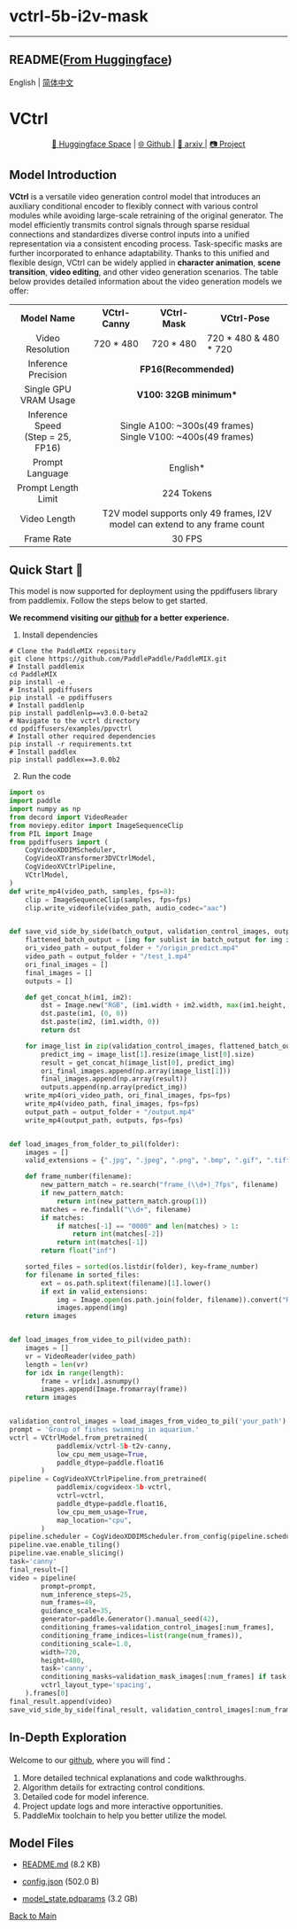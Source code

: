 
# vctrl-5b-i2v-mask
---


## README([From Huggingface](https://huggingface.co/paddlemix/vctrl-5b-i2v-mask))



English | [简体中文](README_zh.md)
# VCtrl
<p style="text-align: center;">
  <p align="center"> 
  <a href="https://huggingface.co/PaddleMIX">🤗 Huggingface Space</a> |
  <a href="https://github.com/PaddlePaddle/PaddleMIX/tree/develop/ppdiffusers/examples/ppvctrl">🌐 Github </a> | 
  <a href="">📜 arxiv </a> |
  <a href="https://pp-vctrl.github.io/">📷 Project </a> 
</p>

## Model Introduction
**VCtrl** is a versatile video generation control model that introduces an auxiliary conditional encoder to flexibly connect with various control modules while avoiding large-scale retraining of the original generator. The model efficiently transmits control signals through sparse residual connections and standardizes diverse control inputs into a unified representation via a consistent encoding process. Task-specific masks are further incorporated to enhance adaptability. Thanks to this unified and flexible design, VCtrl can be widely applied in ​**character animation**, ​**scene transition**, ​**video editing**, and other video generation scenarios. The table below provides detailed information about the video generation models we offer:

<table  style="border-collapse: collapse; width: 100%;">
  <tr>
    <th style="text-align: center;">Model Name</th>
    <th style="text-align: center;">VCtrl-Canny</th>
    <th style="text-align: center;">VCtrl-Mask</th>
    <th style="text-align: center;">VCtrl-Pose</th>
  </tr>
  <tr>
    <td style="text-align: center;">Video Resolution</td>
    <td colspan="1" style="text-align: center;">720 * 480</td>
    <td colspan="1" style="text-align: center;"> 720 * 480 </td>
    <td colspan="1 style="text-align: center;"> 720 * 480 & 480 * 720 </td>
    </tr>
  <tr>
    <td style="text-align: center;">Inference Precision</td>
    <td colspan="3" style="text-align: center;"><b>FP16(Recommended)</b></td>
  </tr>
  <tr>
    <td style="text-align: center;">Single GPU VRAM Usage</td>
    <td colspan="3"  style="text-align: center;"><b>V100: 32GB minimum*</b></td>
  </tr>
  <tr>
    <td style="text-align: center;">Inference Speed<br>(Step = 25, FP16)</td>
    <td colspan="3" style="text-align: center;">Single A100: ~300s(49 frames)<br>Single V100: ~400s(49 frames)</td>
  </tr>
  <tr>
    <td style="text-align: center;">Prompt Language</td>
    <td colspan="5" style="text-align: center;">English*</td>
  </tr>
  <tr>
    <td style="text-align: center;">Prompt Length Limit</td>
    <td colspan="3" style="text-align: center;">224 Tokens</td>
  </tr>
  <tr>
    <td style="text-align: center;">Video Length</td>
    <td colspan="3" style="text-align: center;">T2V model supports only 49 frames, I2V model can extend to any frame count</td>
  </tr>
  <tr>
    <td style="text-align: center;">Frame Rate</td>
    <td colspan="3" style="text-align: center;">30 FPS </td>
  </tr>
</table>

## Quick Start 🤗

This model is now supported for deployment using the ppdiffusers library from paddlemix. Follow the steps below to get started.

**We recommend visiting our [github](https://github.com/PaddlePaddle/PaddleMIX/tree/develop/ppdiffusers/examples/ppvctrl) for a better experience.**

1. Install dependencies

```shell
# Clone the PaddleMIX repository
git clone https://github.com/PaddlePaddle/PaddleMIX.git
# Install paddlemix
cd PaddleMIX
pip install -e .
# Install ppdiffusers
pip install -e ppdiffusers
# Install paddlenlp
pip install paddlenlp==v3.0.0-beta2
# Navigate to the vctrl directory
cd ppdiffusers/examples/ppvctrl
# Install other required dependencies
pip install -r requirements.txt
# Install paddlex
pip install paddlex==3.0.0b2
```

2. Run the code

```python
import os
import paddle
import numpy as np
from decord import VideoReader
from moviepy.editor import ImageSequenceClip
from PIL import Image
from ppdiffusers import (
    CogVideoXDDIMScheduler,
    CogVideoXTransformer3DVCtrlModel,
    CogVideoXVCtrlPipeline,
    VCtrlModel,
)
def write_mp4(video_path, samples, fps=8):
    clip = ImageSequenceClip(samples, fps=fps)
    clip.write_videofile(video_path, audio_codec="aac")


def save_vid_side_by_side(batch_output, validation_control_images, output_folder, fps):
    flattened_batch_output = [img for sublist in batch_output for img in sublist]
    ori_video_path = output_folder + "/origin_predict.mp4"
    video_path = output_folder + "/test_1.mp4"
    ori_final_images = []
    final_images = []
    outputs = []

    def get_concat_h(im1, im2):
        dst = Image.new("RGB", (im1.width + im2.width, max(im1.height, im2.height)))
        dst.paste(im1, (0, 0))
        dst.paste(im2, (im1.width, 0))
        return dst

    for image_list in zip(validation_control_images, flattened_batch_output):
        predict_img = image_list[1].resize(image_list[0].size)
        result = get_concat_h(image_list[0], predict_img)
        ori_final_images.append(np.array(image_list[1]))
        final_images.append(np.array(result))
        outputs.append(np.array(predict_img))
    write_mp4(ori_video_path, ori_final_images, fps=fps)
    write_mp4(video_path, final_images, fps=fps)
    output_path = output_folder + "/output.mp4"
    write_mp4(output_path, outputs, fps=fps)


def load_images_from_folder_to_pil(folder):
    images = []
    valid_extensions = {".jpg", ".jpeg", ".png", ".bmp", ".gif", ".tiff"}

    def frame_number(filename):
        new_pattern_match = re.search("frame_(\\d+)_7fps", filename)
        if new_pattern_match:
            return int(new_pattern_match.group(1))
        matches = re.findall("\\d+", filename)
        if matches:
            if matches[-1] == "0000" and len(matches) > 1:
                return int(matches[-2])
            return int(matches[-1])
        return float("inf")

    sorted_files = sorted(os.listdir(folder), key=frame_number)
    for filename in sorted_files:
        ext = os.path.splitext(filename)[1].lower()
        if ext in valid_extensions:
            img = Image.open(os.path.join(folder, filename)).convert("RGB")
            images.append(img)
    return images


def load_images_from_video_to_pil(video_path):
    images = []
    vr = VideoReader(video_path)
    length = len(vr)
    for idx in range(length):
        frame = vr[idx].asnumpy()
        images.append(Image.fromarray(frame))
    return images


validation_control_images = load_images_from_video_to_pil('your_path')
prompt = 'Group of fishes swimming in aquarium.'
vctrl = VCtrlModel.from_pretrained(
            paddlemix/vctrl-5b-t2v-canny,
            low_cpu_mem_usage=True,
            paddle_dtype=paddle.float16
        )
pipeline = CogVideoXVCtrlPipeline.from_pretrained(
            paddlemix/cogvideox-5b-vctrl, 
            vctrl=vctrl, 
            paddle_dtype=paddle.float16, 
            low_cpu_mem_usage=True,
            map_location="cpu",
        )
pipeline.scheduler = CogVideoXDDIMScheduler.from_config(pipeline.scheduler.config, timestep_spacing="trailing")
pipeline.vae.enable_tiling()
pipeline.vae.enable_slicing()
task='canny'
final_result=[]
video = pipeline(
        prompt=prompt,
        num_inference_steps=25,
        num_frames=49,
        guidance_scale=35,
        generator=paddle.Generator().manual_seed(42),
        conditioning_frames=validation_control_images[:num_frames],
        conditioning_frame_indices=list(range(num_frames)),
        conditioning_scale=1.0,
        width=720,
        height=480,
        task='canny',
        conditioning_masks=validation_mask_images[:num_frames] if task == "mask" else None,
        vctrl_layout_type='spacing',
    ).frames[0]
final_result.append(video)
save_vid_side_by_side(final_result, validation_control_images[:num_frames], 'save.mp4', fps=30)
```

## In-Depth Exploration

Welcome to our [github]("https://github.com/PaddlePaddle/PaddleMIX/tree/develop/ppdiffusers/examples/ppvctrl"), where you will find：

1. More detailed technical explanations and code walkthroughs.
2. Algorithm details for extracting control conditions.
3. Detailed code for model inference.
4. Project update logs and more interactive opportunities.
5. PaddleMix toolchain to help you better utilize the model.

<!-- ## Citation

```
@article{yang2024cogvideox,
  title={VCtrl: Enabling Versatile Controls for Video Diffusion Models},
  year={2025}
}
``` -->



## Model Files

- [README.md](https://paddlenlp.bj.bcebos.com/models/community/paddlemix/vctrl-5b-i2v-mask/README.md) (8.2 KB)

- [config.json](https://paddlenlp.bj.bcebos.com/models/community/paddlemix/vctrl-5b-i2v-mask/config.json) (502.0 B)

- [model_state.pdparams](https://paddlenlp.bj.bcebos.com/models/community/paddlemix/vctrl-5b-i2v-mask/model_state.pdparams) (3.2 GB)


[Back to Main](../../)